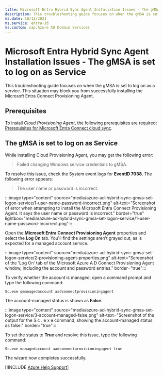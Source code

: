 ```yaml
---
title: Microsoft Entra Hybrid Sync Agent Installation Issues - The gMSA is set to log on as Service
description: This troubleshooting guide focuses on when the gMSA is set to log on as a service. It helps unblock you to install the Microsoft Entra Connect Provisioning Agent.
ms.date: 10/13/2021
ms.service: entra-id
ms.custom: sap:Azure AD Domain Services
---
```


# Microsoft Entra Hybrid Sync Agent Installation Issues - The gMSA is set to log on as Service

This troubleshooting guide focuses on when the gMSA is set to log on as a service. This situation may block you from successfully installing the Microsoft Entra Connect Provisioning Agent.

## Prerequisites

To install *Cloud Provisioning Agent*, the following prerequisites are required: [Prerequisites for Microsoft Entra Connect cloud sync](/azure/active-directory/cloud-sync/how-to-prerequisites).

## The gMSA is set to log on as Service

While installing Cloud Provisioning Agent, you may get the following error:

> Failed changing Windows service credentials to gMSA.

To resolve this issue, check the System event logs for **EventID 7038**. The following error appears:

> The user name or password is incorrect.

:::image type="content" source="media/azure-ad-hybrid-sync-gmsa-set-logon-service/1-user-name-password-incorrect.png" alt-text="Screenshot of error when attempting to install the Microsoft Entra Connect Provisioning Agent. It says the user name or password is incorrect." border="true" lightbox="media/azure-ad-hybrid-sync-gmsa-set-logon-service/1-user-name-password-incorrect.png":::

Open the **Microsoft Entra Connect Provisioning Agent** properties and select the **Log On** tab. You'll find the settings aren’t grayed out, as is expected for a managed account service.

:::image type="content" source="media/azure-ad-hybrid-sync-gmsa-set-logon-service/2-provisioning-agent-properties.png" alt-text="Screenshot of the 'Log On' tab of the Microsoft Azure A D Connect Provisioning Agent window, including the account and password entries." border="true":::

To verify whether the account is managed, open a command prompt and type the following command:

```console
Sc.exe qmanagedaccount aadconnectprovisioningagent
```

The account-managed status is shown as **False**.

:::image type="content" source="media/azure-ad-hybrid-sync-gmsa-set-logon-service/3-account-managed-false.png" alt-text="Screenshot of the output for the S c . e x e command, showing the account-managed status as false." border="true":::

To set the status to **True** and resolve this issue, type the following command:

```console
Sc.exe managedaccount aadconnectprovisioningagent true
```

The wizard now completes successfully.

[!INCLUDE [Azure Help Support](../../../../includes/azure-help-support.md)]
